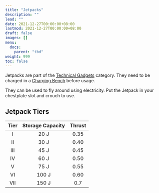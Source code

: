 ```yaml
---
title: "Jetpacks"
description: ""
lead: ""
date: 2021-12-27T00:00:00+08:00
lastmod: 2021-12-27T00:00:00+08:00
draft: false
images: []
menu: 
  docs:
    parent: "tbd"
weight: 999
toc: false
---
```


Jetpacks are part of the [Technical Gadgets](/docs/slimefun/technical-gadgets) category. They need to be charged in a [Charging Bench](/docs/slimefun/charging-bench) before usage.

They can be used to fly around using electricity. Put the Jetpack in your chestplate slot and crouch to use.

## Jetpack Tiers

| Tier  | Storage Capacity | Thrust |
| :---: | :--------------: | :----: |
|   I   |       20 J       |  0.35  |
|  II   |       30 J       |  0.40  |
|  III  |       45 J       |  0.45  |
|  IV   |       60 J       |  0.50  |
|   V   |       75 J       |  0.55  |
|  VI   |      100 J       |  0.60  |
|  VII  |      150 J       |  0.7   |
